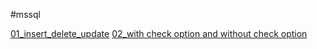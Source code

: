 #mssql 

[01_insert_delete_update](01_insert_delete_update.md)
[02_with check option and without check option](02_with%20check%20option%20and%20without%20check%20option.md)